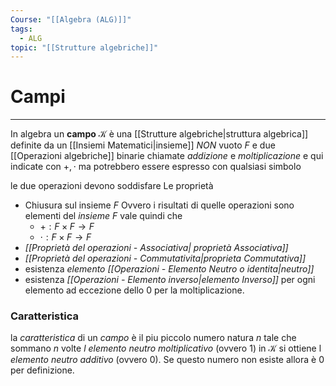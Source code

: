 ```yaml
---
Course: "[[Algebra (ALG)]]"
tags:
  - ALG
topic: "[[Strutture algebriche]]"
---
```


# Campi
---
In algebra un __campo__ $\mathcal{K}$ è una [[Strutture algebriche|struttura algebrica]] definite da un [[Insiemi Matematici|insieme]] _NON_  vuoto $F$ e due [[Operazioni algebriche]] binarie chiamate _addizione_ e _moltiplicazione_ e qui indicate con $+,\cdot$ ma potrebbero essere espresso con qualsiasi simbolo 


le due operazioni devono soddisfare Le proprietà
 - Chiusura sul insieme $F$ Ovvero i risultati di quelle operazioni sono elementi del _insieme_ $F$ vale quindi che 
	 - $+:F\times F \rightarrow F$
	 - $\cdot:F\times F \rightarrow F$
- _[[Proprietà del operazioni - Associativa| proprietà Associativa]]_
- _[[Proprietà del operazioni - Commutativita|proprieta Commutativa]]_
- esistenza _elemento [[Operazioni - Elemento Neutro o identita|neutro]]_ 
- esistenza _[[Operazioni - Elemento inverso|elemento Inverso]]_ per ogni elemento ad eccezione dello 0 per la moltiplicazione.

### Caratteristica
la _caratteristica_ di un _campo_ è il piu piccolo numero natura $n$ tale che sommano $n$ volte _l elemento neutro moltiplicativo_ (ovvero $1$) in $\mathcal{K}$ si ottiene l _elemento neutro additivo_ (ovvero 0).
Se questo numero non esiste allora è $0$ per definizione.
